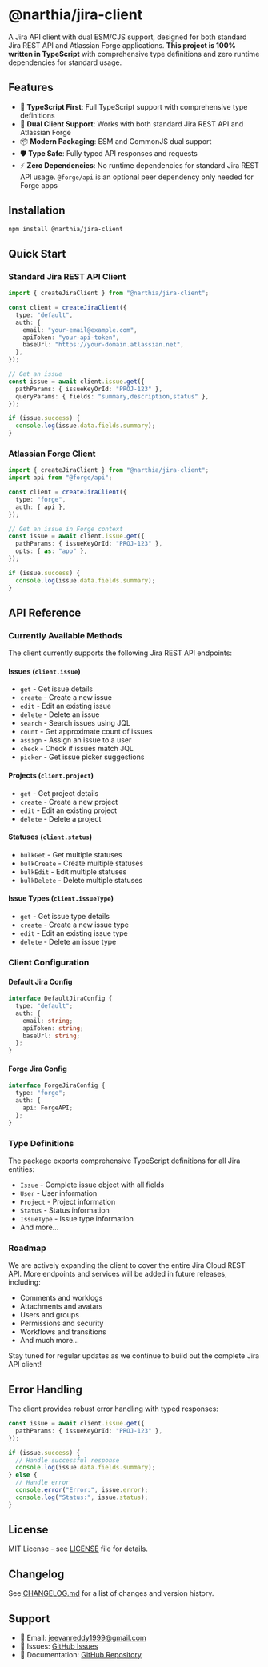 # @narthia/jira-client

A Jira API client with dual ESM/CJS support, designed for both standard Jira REST API and Atlassian Forge applications. **This project is 100% written in TypeScript** with comprehensive type definitions and zero runtime dependencies for standard usage.

## Features

- 🚀 **TypeScript First**: Full TypeScript support with comprehensive type definitions
- 🔄 **Dual Client Support**: Works with both standard Jira REST API and Atlassian Forge
- 📦 **Modern Packaging**: ESM and CommonJS dual support
- 🛡️ **Type Safe**: Fully typed API responses and requests
- ⚡ **Zero Dependencies**: No runtime dependencies for standard Jira REST API usage. `@forge/api` is an optional peer dependency only needed for Forge apps

## Installation

```bash
npm install @narthia/jira-client
```

## Quick Start

### Standard Jira REST API Client

```typescript
import { createJiraClient } from "@narthia/jira-client";

const client = createJiraClient({
  type: "default",
  auth: {
    email: "your-email@example.com",
    apiToken: "your-api-token",
    baseUrl: "https://your-domain.atlassian.net",
  },
});

// Get an issue
const issue = await client.issue.get({
  pathParams: { issueKeyOrId: "PROJ-123" },
  queryParams: { fields: "summary,description,status" },
});

if (issue.success) {
  console.log(issue.data.fields.summary);
}
```

### Atlassian Forge Client

```typescript
import { createJiraClient } from "@narthia/jira-client";
import api from "@forge/api";

const client = createJiraClient({
  type: "forge",
  auth: { api },
});

// Get an issue in Forge context
const issue = await client.issue.get({
  pathParams: { issueKeyOrId: "PROJ-123" },
  opts: { as: "app" },
});

if (issue.success) {
  console.log(issue.data.fields.summary);
}
```

## API Reference

### Currently Available Methods

The client currently supports the following Jira REST API endpoints:

#### Issues (`client.issue`)

- `get` - Get issue details
- `create` - Create a new issue
- `edit` - Edit an existing issue
- `delete` - Delete an issue
- `search` - Search issues using JQL
- `count` - Get approximate count of issues
- `assign` - Assign an issue to a user
- `check` - Check if issues match JQL
- `picker` - Get issue picker suggestions

#### Projects (`client.project`)

- `get` - Get project details
- `create` - Create a new project
- `edit` - Edit an existing project
- `delete` - Delete a project

#### Statuses (`client.status`)

- `bulkGet` - Get multiple statuses
- `bulkCreate` - Create multiple statuses
- `bulkEdit` - Edit multiple statuses
- `bulkDelete` - Delete multiple statuses

#### Issue Types (`client.issueType`)

- `get` - Get issue type details
- `create` - Create a new issue type
- `edit` - Edit an existing issue type
- `delete` - Delete an issue type

### Client Configuration

#### Default Jira Config

```typescript
interface DefaultJiraConfig {
  type: "default";
  auth: {
    email: string;
    apiToken: string;
    baseUrl: string;
  };
}
```

#### Forge Jira Config

```typescript
interface ForgeJiraConfig {
  type: "forge";
  auth: {
    api: ForgeAPI;
  };
}
```

### Type Definitions

The package exports comprehensive TypeScript definitions for all Jira entities:

- `Issue` - Complete issue object with all fields
- `User` - User information
- `Project` - Project information
- `Status` - Status information
- `IssueType` - Issue type information
- And more...

### Roadmap

We are actively expanding the client to cover the entire Jira Cloud REST API. More endpoints and services will be added in future releases, including:

- Comments and worklogs
- Attachments and avatars
- Users and groups
- Permissions and security
- Workflows and transitions
- And much more...

Stay tuned for regular updates as we continue to build out the complete Jira API client!

## Error Handling

The client provides robust error handling with typed responses:

```typescript
const issue = await client.issue.get({
  pathParams: { issueKeyOrId: "PROJ-123" },
});

if (issue.success) {
  // Handle successful response
  console.log(issue.data.fields.summary);
} else {
  // Handle error
  console.error("Error:", issue.error);
  console.log("Status:", issue.status);
}
```

## License

MIT License - see [LICENSE](LICENSE) file for details.

## Changelog

See [CHANGELOG.md](CHANGELOG.md) for a list of changes and version history.

## Support

- 📧 Email: jeevanreddy1999@gmail.com
- 🐛 Issues: [GitHub Issues](https://github.com/narthia/jira-client/issues)
- 📖 Documentation: [GitHub Repository](https://github.com/narthia/jira-client)
